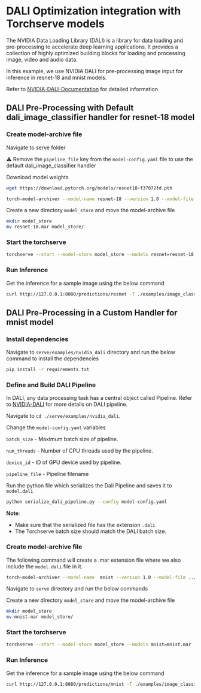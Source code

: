 # DALI Optimization integration with Torchserve models

The NVIDIA Data Loading Library (DALI) is a library for data loading and pre-processing to accelerate deep learning applications. It provides a collection of highly optimized building blocks for loading and processing image, video and audio data.

In this example, we use NVIDIA DALI for pre-processing image input for inference in resnet-18 and mnist models.

Refer to [NVIDIA-DALI-Documentation](https://docs.nvidia.com/deeplearning/dali/user-guide/docs/index.html) for detailed information

## DALI Pre-Processing with Default dali_image_classifier handler for resnet-18 model

### Create model-archive file

Navigate to serve folder

:warning: Remove the `pipeline_file` key from the `model-config.yaml` file to use the default dali_image_classifier handler

Download model weights

```bash
wget https://download.pytorch.org/models/resnet18-f37072fd.pth
```

```bash
torch-model-archiver --model-name resnet-18 --version 1.0 --model-file ./examples/image_classifier/resnet_18/model.py --serialized-file resnet18-f37072fd.pth --handler dali_image_classifier --config-file model-config.yaml --extra-files ./examples/image_classifier/index_to_name.json
```

Create a new directory `model_store` and move the model-archive file

```bash
mkdir model_store
mv resnet-18.mar model_store/
```

### Start the torchserve

```bash
torchserve --start --model-store model_store --models resnet=resnet-18.mar
```

### Run Inference

Get the inference for a sample image using the below command

```bash
curl http://127.0.0.1:8080/predictions/resnet -T ./examples/image_classifier/kitten.jpg
```

## DALI Pre-Processing in a Custom Handler for mnist model

### Install dependencies

Navigate to `serve/examples/nvidia_dali` directory and run the below command to install the dependencies

```bash
pip install -r requirements.txt
```

### Define and Build DALI Pipeline

In DALI, any data processing task has a central object called Pipeline.
Refer to [NVIDIA-DALI](https://github.com/NVIDIA/DALI) for more details on DALI pipeline.

Navigate to `cd ./serve/examples/nvidia_dali`.

Change the `model-config.yaml` variables

`batch_size` - Maximum batch size of pipeline.

`num_threads` - Number of CPU threads used by the pipeline.

`device_id` - ID of GPU device used by pipeline.

`pipeline_file` - Pipeline filename

Run the python file which serializes the Dali Pipeline and saves it to `model.dali`

```bash
python serialize_dali_pipeline.py --config model-config.yaml
```

**__Note__**:

- Make sure that the serialized file has the extension `.dali`
- The Torchserve batch size should match the DALI batch size.

### Create model-archive file

The following command will create a .mar extension file where we also include the `model.dali` file in it.

```bash
torch-model-archiver --model-name  mnist --version 1.0 --model-file ../image_classifier/mnist/mnist.py --serialized-file ../image_classifier/mnist/mnist_cnn.pt --handler custom_handler.py --extra-files ./model.dali --config-file model-config.yaml
```

Navigate to `serve` directory and run the below commands

Create a new directory `model_store` and move the model-archive file

```bash
mkdir model_store
mv mnist.mar model_store/
```

### Start the torchserve

```bash
torchserve --start --model-store model_store --models mnist=mnist.mar
```

### Run Inference

Get the inference for a sample image using the below command

```bash
curl http://127.0.0.1:8080/predictions/mnist -T ./examples/image_classifier/mnist/test_data/0.png
```

